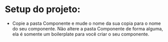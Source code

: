 # Setup do projeto:

 - Copie a pasta Componente e mude o nome da sua copia para o nome do seu componente. Não altere a pasta Componente de forma alguma, ela é somente um boilerplate para você criar o seu componente. 